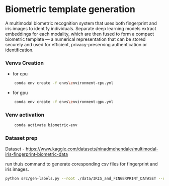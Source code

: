 # Biometric template generation

A multimodal biometric recognition system that uses both fingerprint and iris images to identify individuals. Separate deep learning models extract embeddings for each modality, which are then fused to form a compact biometric template — a numerical representation that can be stored securely and used for efficient, privacy-preserving authentication or identification.

### Venvs Creation

- for cpu

```bash
    conda env create -f envs\environment-cpu.yml
```

- for gpu

```bash
    conda env create -f envs\environment-gpu.yml
```

### Venv activation

```bash
    conda activate biometric-env
```

### Dataset prep
Dataset - https://www.kaggle.com/datasets/ninadmehendale/multimodal-iris-fingerprint-biometric-data

run thuis command to generate coresponding csv files for fingerprint and iris images.

```bash
python src/gen-labels.py --root ./data/IRIS_and_FINGERPRINT_DATASET --outdir ./labels
```